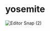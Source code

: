 # yosemite

![Editor Snap (2)](https://github.com/yosemiteml/yosemite/assets/158207885/15afa658-31ee-49f9-be06-2aeee8ccf07e)
